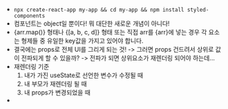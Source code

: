 * `npx create-react-app my-app && cd my-app && npm install styled-components`
* 컴포넌트는 object일 뿐이다! 뭐 대단한 새로운 개념이 아니다!
* {arr.map()} 형태나 {[a, b, c, d]} 형태 또는 직접 arr를 {arr}에 넣는 경우 각 요소는 형제들 중 유일한 key값을 가지고 있어야 합니다.
* 결국에는 props로 전체 UI를 그리게 되는 것! -> 그러면 props 건드려서 상위로 값이 전파되게 할 수 있을까? -> 전파가 되면 상위요소가 재렌더링 되어야 하는데...
* 재렌더링 기준
    1. 내가 가진 useState로 선언한 변수가 수정될 때
    2. 내 부모가 재렌더링 될 때
    3. 내 props가 변경되었을 때
* 

